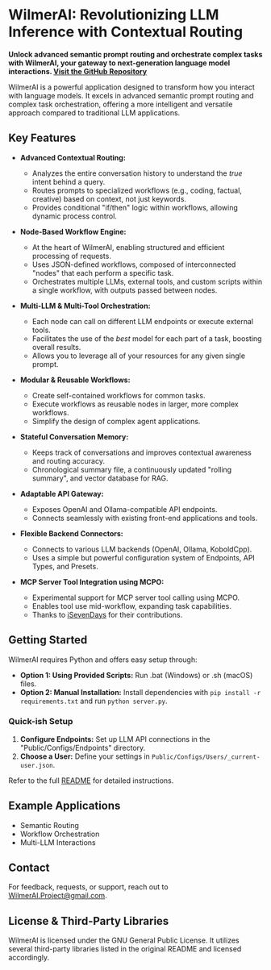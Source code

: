 # WilmerAI: Revolutionizing LLM Inference with Contextual Routing

**Unlock advanced semantic prompt routing and orchestrate complex tasks with WilmerAI, your gateway to next-generation language model interactions. [Visit the GitHub Repository](https://github.com/SomeOddCodeGuy/WilmerAI)**

WilmerAI is a powerful application designed to transform how you interact with language models. It excels in advanced semantic prompt routing and complex task orchestration, offering a more intelligent and versatile approach compared to traditional LLM applications.

## Key Features

*   **Advanced Contextual Routing:**
    *   Analyzes the entire conversation history to understand the *true* intent behind a query.
    *   Routes prompts to specialized workflows (e.g., coding, factual, creative) based on context, not just keywords.
    *   Provides conditional "if/then" logic within workflows, allowing dynamic process control.

*   **Node-Based Workflow Engine:**
    *   At the heart of WilmerAI, enabling structured and efficient processing of requests.
    *   Uses JSON-defined workflows, composed of interconnected "nodes" that each perform a specific task.
    *   Orchestrates multiple LLMs, external tools, and custom scripts within a single workflow, with outputs passed between nodes.

*   **Multi-LLM & Multi-Tool Orchestration:**
    *   Each node can call on different LLM endpoints or execute external tools.
    *   Facilitates the use of the *best* model for each part of a task, boosting overall results.
    *   Allows you to leverage all of your resources for any given single prompt.

*   **Modular & Reusable Workflows:**
    *   Create self-contained workflows for common tasks.
    *   Execute workflows as reusable nodes in larger, more complex workflows.
    *   Simplify the design of complex agent applications.

*   **Stateful Conversation Memory:**
    *   Keeps track of conversations and improves contextual awareness and routing accuracy.
    *   Chronological summary file, a continuously updated "rolling summary", and vector database for RAG.

*   **Adaptable API Gateway:**
    *   Exposes OpenAI and Ollama-compatible API endpoints.
    *   Connects seamlessly with existing front-end applications and tools.

*   **Flexible Backend Connectors:**
    *   Connects to various LLM backends (OpenAI, Ollama, KoboldCpp).
    *   Uses a simple but powerful configuration system of Endpoints, API Types, and Presets.

*   **MCP Server Tool Integration using MCPO:**
    *   Experimental support for MCP server tool calling using MCPO.
    *   Enables tool use mid-workflow, expanding task capabilities.
    *   Thanks to [iSevenDays](https://github.com/iSevenDays) for their contributions.

## Getting Started

WilmerAI requires Python and offers easy setup through:

*   **Option 1: Using Provided Scripts:** Run .bat (Windows) or .sh (macOS) files.
*   **Option 2: Manual Installation:** Install dependencies with `pip install -r requirements.txt` and run `python server.py`.

### Quick-ish Setup

1.  **Configure Endpoints:** Set up LLM API connections in the "Public/Configs/Endpoints" directory.
2.  **Choose a User:** Define your settings in `Public/Configs/Users/_current-user.json`.

Refer to the full [README](https://github.com/SomeOddCodeGuy/WilmerAI) for detailed instructions.

## Example Applications

*   Semantic Routing
*   Workflow Orchestration
*   Multi-LLM Interactions

## Contact

For feedback, requests, or support, reach out to WilmerAI.Project@gmail.com.

## License & Third-Party Libraries

WilmerAI is licensed under the GNU General Public License. It utilizes several third-party libraries listed in the original README and licensed accordingly.
